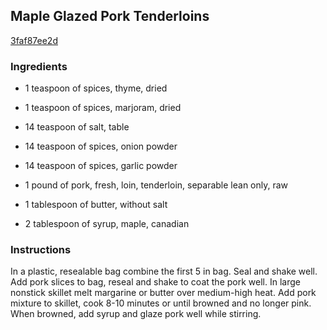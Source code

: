 ## Maple Glazed Pork Tenderloins

[3faf87ee2d](http://www.food.com/recipe/maple-glazed-pork-tenderloins-116971)

### Ingredients

 - 1 teaspoon of spices, thyme, dried

 - 1 teaspoon of spices, marjoram, dried

 - 14 teaspoon of salt, table

 - 14 teaspoon of spices, onion powder

 - 14 teaspoon of spices, garlic powder

 - 1 pound of pork, fresh, loin, tenderloin, separable lean only, raw

 - 1 tablespoon of butter, without salt

 - 2 tablespoon of syrup, maple, canadian

### Instructions

In a plastic, resealable bag combine the first 5 in bag. Seal and shake well. Add pork slices to bag, reseal and shake to coat the pork well. In large nonstick skillet melt margarine or butter over medium-high heat. Add pork mixture to skillet, cook 8-10 minutes or until browned and no longer pink. When browned, add syrup and glaze pork well while stirring.